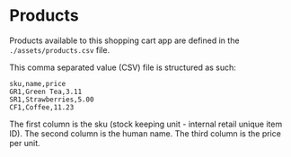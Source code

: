 # Products

Products available to this shopping cart app are defined in the
`./assets/products.csv` file.  

This comma separated value (CSV)
file is structured as such: 

```
sku,name,price
GR1,Green Tea,3.11
SR1,Strawberries,5.00
CF1,Coffee,11.23
```

The first column is the sku (stock keeping unit - internal retail unique item ID).
The second column is the human name.
The third column is the price per unit.

